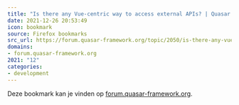 ```yaml
---
title: "Is there any Vue-centric way to access external APIs? | Quasar Framework Community"
date: 2021-12-26 20:53:49
icon: bookmark
source: Firefox bookmarks
src_url: https://forum.quasar-framework.org/topic/2050/is-there-any-vue-centric-way-to-access-external-apis/2
domains:
- forum.quasar-framework.org
2021: "12"
categories:
- development
---
```

Deze bookmark kan je vinden op [forum.quasar-framework.org](https://forum.quasar-framework.org/topic/2050/is-there-any-vue-centric-way-to-access-external-apis/2).
